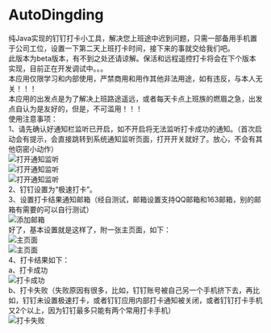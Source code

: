 # AutoDingding
纯Java实现的钉钉打卡小工具，解决您上班途中迟到问题，只需一部备用手机置于公司工位，设置一下第二天上班打卡时间，接下来的事就交给我们吧。  
此版本为beta版本，有不到之处还请谅解。保活和远程遥控打卡将会在下个版本实现，目前正在开发调试中。。。  
本应用仅限学习和内部使用，严禁商用和用作其他非法用途，如有违反，与本人无关！！！  
本应用的出发点是为了解决上班路途遥远，或者每天卡点上班族的燃眉之急，出发点自认为是友好的，但是，不可滥用！！！  
使用注意事项：  
1、请先确认好通知栏监听已开启，如不开启将无法监听打卡成功的通知。（首次启动会有提示，会直接跳转到系统通知监听页面，打开开关就好了。放心，不会有其他窃密小动作）  
![打开通知监听](http://qdqzb9ci2.bkt.clouddn.com/0.jpg?e=1595217848&attname=&token=xWYp6LoDB697OxYxy1oHOb5lee_WObY8NWlep1tF:VnJvSb1PvFNEQY4gxj_kHz-JnOo=)  
![打开通知监听](http://qdqzb9ci2.bkt.clouddn.com/1.jpg?e=1595218453&token=xWYp6LoDB697OxYxy1oHOb5lee_WObY8NWlep1tF:R4H5tlyc6jy7YbXEXnjzaWGJ_As=)  
![打开通知监听](http://qdqzb9ci2.bkt.clouddn.com/2.jpg?e=1595218472&token=xWYp6LoDB697OxYxy1oHOb5lee_WObY8NWlep1tF:2QDcCRv1DHFy3CDwNhrBSxFSHKE=)  
2、钉钉设置为“极速打卡”。  
3、设置打卡结果通知邮箱（经自测试，邮箱设置支持QQ邮箱和163邮箱，别的邮箱有需要的可以自行测试）  
![添加邮箱](http://qdqzb9ci2.bkt.clouddn.com/3.jpg?e=1595218576&token=xWYp6LoDB697OxYxy1oHOb5lee_WObY8NWlep1tF:x2tbRdKgzu7ok2dADHQBWkI7iy0=)  
好了，基本设置就是这样了，附一张主页面，如下：  
![主页面](http://qdqzb9ci2.bkt.clouddn.com/4.jpg?e=1595218964&token=xWYp6LoDB697OxYxy1oHOb5lee_WObY8NWlep1tF:N3CZD-DVv4zsOyXYv-FkCZDLjRY=)  
![主页面](http://qdqzb9ci2.bkt.clouddn.com/5.jpg?e=1595218976&token=xWYp6LoDB697OxYxy1oHOb5lee_WObY8NWlep1tF:4x3YtL0JEtf93kFImWDiyQdiWzg=)  
4、打卡结果如下：  
a、打卡成功  
![打卡成功](http://qdqzb9ci2.bkt.clouddn.com/6.jpg?e=1595219274&token=xWYp6LoDB697OxYxy1oHOb5lee_WObY8NWlep1tF:dArquPcuI1afW2T1mf7FvW9EQ5c=)  
b、打卡失败（失败原因有很多，比如，钉钉账号被自己另一个手机挤下去，再比如，钉钉未设置极速打卡，或者钉钉应用内部打卡通知被关闭，或者钉钉打卡手机又2个以上，因为钉钉最多只能有两个常用打卡手机）  
![打卡失败](http://qdqzb9ci2.bkt.clouddn.com/7.jpg?e=1595219285&token=xWYp6LoDB697OxYxy1oHOb5lee_WObY8NWlep1tF:I6gPmc2jHRp3Wr0IuTTjquXevwU=)
